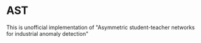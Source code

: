 # AST
This is unofficial implementation of "Asymmetric student-teacher networks for industrial anomaly detection"
